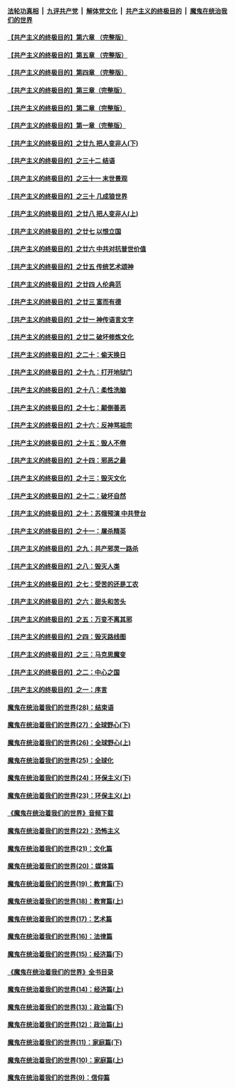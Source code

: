 

####  [法轮功真相](../../../../basic/blob/master/README.md?t=06080101) &nbsp;|&nbsp; [九评共产党](../../../../9ping.md/blob/master/README.md?t=06080101) &nbsp;|&nbsp; [解体党文化](../../../../jtdwh.md/blob/master/README.md?t=06080101)  &nbsp;|&nbsp; [共产主义的终极目的](../../../../gczydzjmd.md/blob/master/README.md?t=06080101) &nbsp;|&nbsp; [魔鬼在统治我们的世界](../../../../mgztzwmdsj.md/blob/master/README.md?t=06080101) 

#### [【共产主义的终极目的】第六章 （完整版）](../pages/nsc422/n11428913.md?t=06080101) 

#### [【共产主义的终极目的】第五章 （完整版）](../pages/nsc422/n11428912.md?t=06080101) 

#### [【共产主义的终极目的】第四章 （完整版）](../pages/nsc422/n11428907.md?t=06080101) 

#### [【共产主义的终极目的】第三章（完整版）](../pages/nsc422/n11428848.md?t=06080101) 

#### [【共产主义的终极目的】第二章（完整版）](../pages/nsc422/n11428831.md?t=06080101) 

#### [【共产主义的终极目的】第一章（完整版）](../pages/nsc422/n11417651.md?t=06080101) 

#### [【共产主义的终极目的】之廿九 把人变非人(下)](../pages/nsc422/n11344140.md?t=06080101) 

#### [【共产主义的终极目的】之三十二 结语](../pages/nsc422/n11360535.md?t=06080101) 

#### [【共产主义的终极目的】之三十一 末世景观](../pages/nsc422/n11351129.md?t=06080101) 

#### [【共产主义的终极目的】之三十 几成狼世界](../pages/nsc422/n11348280.md?t=06080101) 

#### [【共产主义的终极目的】之廿八 把人变非人(上)](../pages/nsc422/n11340492.md?t=06080101) 

#### [【共产主义的终极目的】之廿七 以恨立国](../pages/nsc422/n11336944.md?t=06080101) 

#### [【共产主义的终极目的】之廿六 中共对抗普世价值](../pages/nsc422/n11324785.md?t=06080101) 

#### [【共产主义的终极目的】之廿五 传统艺术颂神](../pages/nsc422/n11296396.md?t=06080101) 

#### [【共产主义的终极目的】之廿四 人伦典范](../pages/nsc422/n11296397.md?t=06080101) 

#### [【共产主义的终极目的】之廿三 富而有德](../pages/nsc422/n11283598.md?t=06080101) 

#### [【共产主义的终极目的】之廿一 神传语言文字](../pages/nsc422/n11263265.md?t=06080101) 

#### [【共产主义的终极目的】之廿二 破坏修炼文化](../pages/nsc422/n11245728.md?t=06080101) 

#### [【共产主义的终极目的】之二十：偷天换日](../pages/nsc422/n11238846.md?t=06080101) 

#### [【共产主义的终极目的】之十九：打开地狱门](../pages/nsc422/n11206376.md?t=06080101) 

#### [【共产主义的终极目的】之十八：柔性洗脑](../pages/nsc422/n11199994.md?t=06080101) 

#### [【共产主义的终极目的】之十七：颠倒善恶](../pages/nsc422/n11179782.md?t=06080101) 

#### [【共产主义的终极目的】之十六：反神骂祖宗](../pages/nsc422/n11166798.md?t=06080101) 

#### [【共产主义的终极目的】之十五：毁人不倦](../pages/nsc422/n11166792.md?t=06080101) 

#### [【共产主义的终极目的】之十四：邪恶之最](../pages/nsc422/n11150249.md?t=06080101) 

#### [【共产主义的终极目的】之十三：毁灭文化](../pages/nsc422/n11135227.md?t=06080101) 

#### [【共产主义的终极目的】之十二：破坏自然](../pages/nsc422/n11135214.md?t=06080101) 

#### [【共产主义的终极目的】之十：苏俄预演 中共登台](../pages/nsc422/n11118424.md?t=06080101) 

#### [【共产主义的终极目的】之十一：屠杀精英](../pages/nsc422/n11118442.md?t=06080101) 

#### [【共产主义的终极目的】之九：共产邪灵一路杀](../pages/nsc422/n11114139.md?t=06080101) 

#### [【共产主义的终极目的】之八：毁灭人类](../pages/nsc422/n11108503.md?t=06080101) 

#### [【共产主义的终极目的】之七：受苦的还是工农](../pages/nsc422/n11101809.md?t=06080101) 

#### [【共产主义的终极目的】之六：甜头和苦头](../pages/nsc422/n11096971.md?t=06080101) 

#### [【共产主义的终极目的】之五：万变不离其邪](../pages/nsc422/n11091285.md?t=06080101) 

#### [【共产主义的终极目的】之四：毁灭路线图](../pages/nsc422/n11086284.md?t=06080101) 

#### [【共产主义的终极目的】之三：马克思魔变](../pages/nsc422/n11061941.md?t=06080101) 

#### [【共产主义的终极目的】之二：中心之国](../pages/nsc422/n11047728.md?t=06080101) 

#### [【共产主义的终极目的】之一：序言](../pages/nsc422/n11086077.md?t=06080101) 

#### [魔鬼在统治着我们的世界(28)：结束语](../pages/nsc422/n10936246.md?t=06080101) 

#### [魔鬼在统治着我们的世界(27)：全球野心(下)](../pages/nsc422/n10928319.md?t=06080101) 

#### [魔鬼在统治着我们的世界(26)：全球野心(上)](../pages/nsc422/n10900318.md?t=06080101) 

#### [魔鬼在统治着我们的世界(25)：全球化](../pages/nsc422/n10788205.md?t=06080101) 

#### [魔鬼在统治着我们的世界(24)：环保主义(下)](../pages/nsc422/n10695307.md?t=06080101) 

#### [魔鬼在统治着我们的世界(23)：环保主义(上)](../pages/nsc422/n10688613.md?t=06080101) 

#### [《魔鬼在统治着我们的世界》音频下载](../pages/nsc422/n10635553.md?t=06080101) 

#### [魔鬼在统治着我们的世界(22)：恐怖主义](../pages/nsc422/n10614727.md?t=06080101) 

#### [魔鬼在统治着我们的世界(21)：文化篇](../pages/nsc422/n10597706.md?t=06080101) 

#### [魔鬼在统治着我们的世界(20)：媒体篇](../pages/nsc422/n10586579.md?t=06080101) 

#### [魔鬼在统治着我们的世界(19)：教育篇(下)](../pages/nsc422/n10564808.md?t=06080101) 

#### [魔鬼在统治着我们的世界(18)：教育篇(上)](../pages/nsc422/n10526970.md?t=06080101) 

#### [魔鬼在统治着我们的世界(17)：艺术篇](../pages/nsc422/n10499093.md?t=06080101) 

#### [魔鬼在统治着我们的世界(16)：法律篇](../pages/nsc422/n10485969.md?t=06080101) 

#### [魔鬼在统治着我们的世界(15)：经济篇(下)](../pages/nsc422/n10469975.md?t=06080101) 

#### [《魔鬼在统治着我们的世界》全书目录](../pages/nsc422/n10464261.md?t=06080101) 

#### [魔鬼在统治着我们的世界(14)：经济篇(上)](../pages/nsc422/n10457370.md?t=06080101) 

#### [魔鬼在统治着我们的世界(13)：政治篇(下)](../pages/nsc422/n10448270.md?t=06080101) 

#### [魔鬼在统治着我们的世界(12)：政治篇(上)](../pages/nsc422/n10444576.md?t=06080101) 

#### [魔鬼在统治着我们的世界(11)：家庭篇(下)](../pages/nsc422/n10440961.md?t=06080101) 

#### [魔鬼在统治着我们的世界(10)：家庭篇(上)](../pages/nsc422/n10435448.md?t=06080101) 

#### [魔鬼在统治着我们的世界(9)：信仰篇](../pages/nsc422/n10432159.md?t=06080101) 

